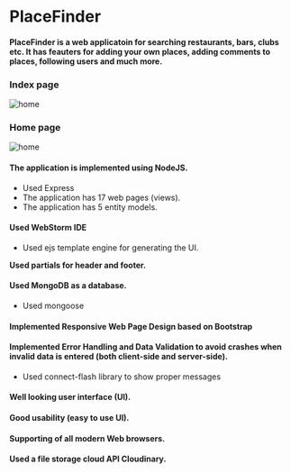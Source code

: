 # PlaceFinder

#### PlaceFinder is a web applicatoin for searching restaurants, bars, clubs etc. It has feauters for adding your own places, adding comments to places, following users and much more.

### Index page
![home](https://res.cloudinary.com/edzhevit/image/upload/v1582891716/HomePlaceFinder_ffui0r.png)

### Home page
![home](https://res.cloudinary.com/edzhevit/image/upload/v1582891590/HomePage_qfkc9t.png)

#### The application is implemented using NodeJS.
* Used Express
* The application has 17 web pages (views).
* The application has 5 entity models.

#### Used WebStorm IDE
* Used ejs template engine for generating the UI.

**Used partials for header and footer.**

#### Used MongoDB as a database.
* Used mongoose

#### Implemented Responsive Web Page Design based on Bootstrap

#### Implemented Error Handling and Data Validation to avoid crashes when invalid data is entered (both client-side and server-side).
* Used connect-flash library to show proper messages

#### Well looking user interface (UI).

#### Good usability (easy to use UI).

#### Supporting of all modern Web browsers.

#### Used a file storage cloud API Cloudinary.
